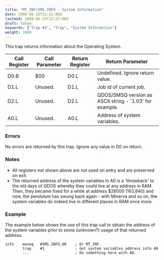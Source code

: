 ```yaml
---
title: "MT_INF/SMS.INFO - System Information"
date: 2008-06-25T12:21:00Z
lastmod: 2008-06-25T12:21:00Z
draft: false
keywords: ["Trap #1", "Trap", "System Information"]
weight: 1000
---
```


This trap returns information about the Operating System.

|Call Register|Call Parameter|Return Register| Return Parameter|
|---|---|---|---|
|D0.B|$00|D0.L|Undefined. Ignore return value.|
|D1.L|Unused.|D1.L|Job id of current job.|
|D2.L|Unused.|D2.L|QDOS/SMSQ version as ASCII string - '1.03' for example.|
|A0.L|Unused.|A0.L|Address of system variables.|


### Errors

No errors are returned by this trap. Ignore any value in D0 on return.

### Notes

* All registers not shown above are not used on entry and are preserved on exit.
* The returned address of the system variables in A0 is a 'throwback' to the old days of QDOS whereby they could live at any address in RAM. Then, they became fixed for a while at address $28000 (163,840) and now, the pendulum has swung back again - with Minerva and so on, the system variables do indeed live in different places in RAM once more.

### Example

The example below shows the use of this trap call to obtain the address of the system variables prior to some (unknown?) usage of that returned address.

```
info    moveq   #SMS.INFO,d0    ; Or MT_INF.
        trap    #1              ; Get system variables address into A0
        ...                     ; Do something here with A0.
```

